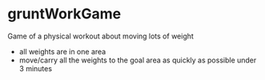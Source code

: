# gruntWorkGame
Game of a physical workout about moving lots of weight
- all weights are in one area
- move/carry all the weights to the goal area as quickly as possible under 3 minutes
